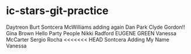 # ic-stars-git-practice
Daytreon Burt
Sontcera McWilliams
adding again
Dan Park
Clyde Gordon!!
Gina Brown
Hello Party People
Nikki Radford
EUGENE GREEN
Vanessa McCarter
Sergio Rocha
<<<<<<< HEAD
Sontcera
Adding My Name
Vanessa 

